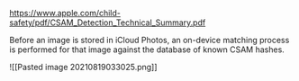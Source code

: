 https://www.apple.com/child-safety/pdf/CSAM_Detection_Technical_Summary.pdf

Before an image is stored in iCloud Photos, an on-device matching process is performed for that image against the database of known CSAM hashes.

![[Pasted image 20210819033025.png]]

